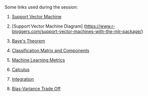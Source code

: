 Some links used during the session:

1. [Support Vector Machine](https://www.sciencedirect.com/topics/mathematics/support-vector-machines)

2. [Support Vector Machine Diagram] (https://www.r-bloggers.com/support-vector-machines-with-the-mlr-package/)

3. [Baye's Theorem](https://www.mathsisfun.com/data/bayes-theorem.html)

4. [Classification Matrix and Components](https://towardsdatascience.com/beyond-accuracy-precision-and-recall-3da06bea9f6c)

5. [Machine Learning Metrics](https://towardsdatascience.com/20-popular-machine-learning-metrics-part-1-classification-regression-evaluation-metrics-1ca3e282a2ce)

6. [Calculus](https://www.mathsisfun.com/calculus/)

7. [Integration](https://www.mathsisfun.com/calculus/integration-rules.html)

8. [Bias-Variance Trade Off](https://machinelearningmastery.com/gentle-introduction-to-the-bias-variance-trade-off-in-machine-learning/)


